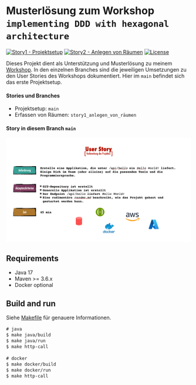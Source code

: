 # Musterlösung zum Workshop `implementing DDD with hexagonal architecture`

[![Story1 - Projektsetup](https://github.com/larmic/workshop_ddd_implementing_hexagonal_architecture/actions/workflows/story1.yml/badge.svg)](https://github.com/larmic/workshop_ddd_implementing_hexagonal_architecture/actions/workflows/story1.yml)
[![Story2 - Anlegen von Räumen](https://github.com/larmic/workshop_ddd_implementing_hexagonal_architecture/actions/workflows/story2.yml/badge.svg)](https://github.com/larmic/workshop_ddd_implementing_hexagonal_architecture/actions/workflows/story2.yml)
[![License](https://img.shields.io/badge/License-Apache%202.0-blue.svg)](https://opensource.org/licenses/Apache-2.0)

Dieses Projekt dient als Unterstützung und Musterlösung zu meinem [Workshop](misc/presentation/workshop_folien.pdf). 
In den einzelnen Branches sind die jeweiligen Umsetzungen zu den User Stories des Workshops dokumentiert. 
Hier im `main` befindet sich das erste Projektsetup.

#### Stories und Branches
* Projektsetup: ```main```
* Erfassen von Räumen: `story1_anlegen_von_räumen`

#### Story in diesem Branch ```main```

![Story1 - Projektsetup](misc/stories/story1_projekt_setup.png)

## Requirements

* Java 17
* Maven >= 3.6.x
* Docker optional

## Build and run

Siehe [Makefile](Makefile) für genauere Informationen.

```shell
# java 
$ make java/build
$ make java/run
$ make http-call

# docker
$ make docker/build
$ make docker/run
$ make http-call
```
